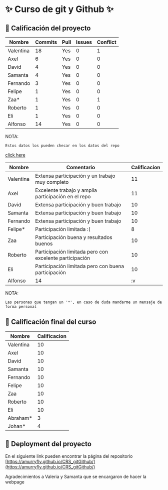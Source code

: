 # ✨ Curso de git  y Github ✨

## 🚀 Calificación del proyecto

| Nombre  | Commits | Pull  |  Issues |  Conflict |
|---------|---|---|---|---|
| Valentina  | 18  | Yes  | 0 | 1 |
|  Axel |  6 |  Yes |  0 |  0 |
| David  | 4  |  Yes |  0 |  0 |
| Samanta  | 4  |  Yes |  0 | 0  |
| Fernando  |  3 |  Yes |  0 | 0  |
| Felipe  | 1  |  Yes |  0 | 0  |
| Zaa*  |  1 |  Yes | 0  |  1 |
| Roberto  | 1  | Yes  | 0  |  0 |
| Eli  |  1 |  Yes |  0  | 0 |
| Alfonso  | 14  | Yes  | 0  | 0  |


NOTA:
    
    Estos datos los pueden checar en los datos del repo 

[click here](https://github.com/aMurryFly/CRS_gitGithub/pulse)

| Nombre  | Comentario | Calificacion  | 
|---------|---|---|
| Valentina  | Extensa participación y un trabajo muy completo  | 11  | 
|  Axel | Excelente trabajo y amplia participación en el repo  |  11 |  
| David  | Extensa participación y buen trabajo |  10 |
| Samanta  | Extensa participación y buen trabajo  |  10 | 
| Fernando  |  Extensa participación y buen trabajo |  10 |  
| Felipe*  |  Participación limitada :(  |  8 | 
| Zaa  | Participación buena y resultados buenos   |  10 | 
| Roberto  | Participación limitada pero con excelente participación   | 10  | 
| Eli  |  Participación limitada pero con buena participación |  10 | 
| Alfonso  | 14  | :v  |

NOTA:

    Las personas que tengan un '*', en caso de duda mandarme un mensaje de forma personal

## 🚀 Calificación final del curso

| Nombre  |  Calificacion  | 
|---------|---|
| Valentina  | 10  | 
|  Axel | 10 |  
| David  | 10 |
| Samanta  | 10 | 
| Fernando  | 10 |  
| Felipe  | 10 | 
| Zaa  | 10 | 
| Roberto  | 10  | 
| Eli  |  10 | 
| Abraham*  |  3 | 
| Johan*  |  4 | 


## 🚀 Deployment del proyecto 

En el siguiente link pueden encontrar la página del repositorio 
[https://amurryfly.github.io/CRS_gitGithub/](https://amurryfly.github.io/CRS_gitGithub/)

Agradecimientos a Valeria y Samanta que se encargaron de hacer la webpage 
